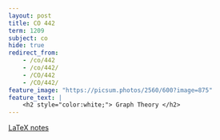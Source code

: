 ```yaml
---
layout: post
title: CO 442
term: 1209
subject: co
hide: true
redirect_from:
    - /co/442
    - /co/442/
    - /CO/442
    - /CO/442/
feature_image: "https://picsum.photos/2560/600?image=875"
feature_text: |
    <h2 style="color:white;"> Graph Theory </h2>
---
```



[LaTeX notes](/pdfs/1209/co442.pdf)
